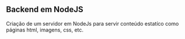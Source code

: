 ## Backend em NodeJS

Criação de um servidor em NodeJs para servir conteúdo estatíco como páginas html, imagens, css, etc.